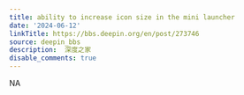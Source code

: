 ```yaml
---
title: ability to increase icon size in the mini launcher
date: '2024-06-12'
linkTitle: https://bbs.deepin.org/en/post/273746
source: deepin_bbs
description:  深度之家 
disable_comments: true
---
```

NA
